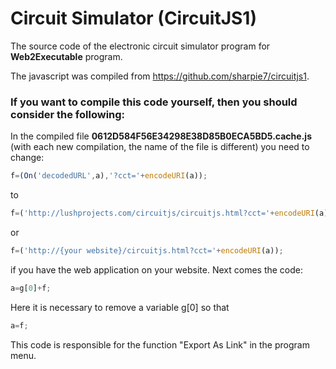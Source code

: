 # Circuit Simulator (CircuitJS1)
The source code of the electronic circuit simulator program for **Web2Executable** program.

The javascript was compiled from https://github.com/sharpie7/circuitjs1.

### If you want to compile this code yourself, then you should consider the following:
In the compiled file **0612D584F56E34298E38D85B0ECA5BD5.cache.js** (with each new compilation, the name of the file is different) you need to change:
```javascript
f=(On('decodedURL',a),'?cct='+encodeURI(a));
```
to
```javascript
f=('http://lushprojects.com/circuitjs/circuitjs.html?cct='+encodeURI(a));
```
or
```javascript
f=('http://{your website}/circuitjs.html?cct='+encodeURI(a));
```
if you have the web application on your website.
Next comes the code:
```javascript
a=g[0]+f;
```
Here it is necessary to remove a variable g[0] so that
```javascript
a=f;
```
This code is responsible for the function "Export As Link" in the program menu.
